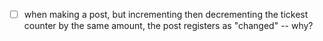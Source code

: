 - [ ] when making a post, but incrementing then decrementing the tickest counter by the same amount, the post registers as "changed" -- why?
